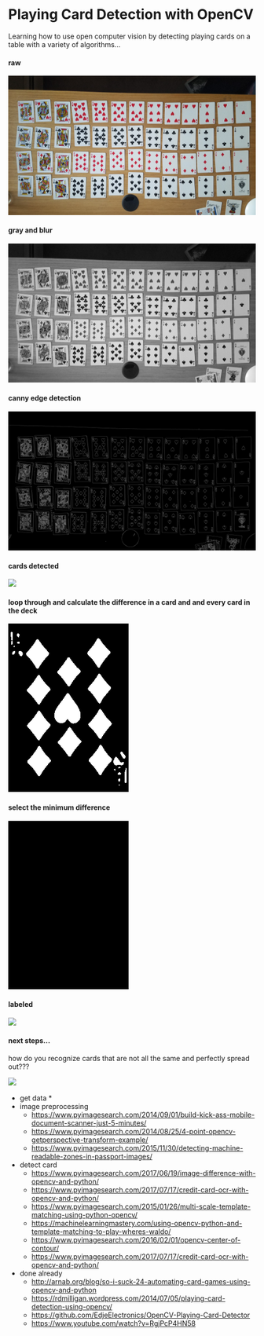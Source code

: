 
# **Playing Card Detection with OpenCV**

Learning how to use open computer vision by detecting playing cards on a table with a variety of algorithms...

#### raw
<img src='/imgs/all_cards.jpg'>

#### gray and blur
<img src='/imgs/gray_and_blur.png'>

#### canny edge detection
<img src='/imgs/edged.png'>

#### cards detected
<img src='/imgs/cards_detected.png'>

#### loop through and calculate the difference in a card and and every card in the deck
<img src='/imgs/diff.png'>

#### select the minimum difference
<img src='/imgs/diff_match.png'>

#### labeled
<img src='/imgs/labeled.png'>

#### next steps...

how do you recognize cards that are not all the same and perfectly spread out???

<img src='/imgs/dealt.jpg'>




* get data
    *
* image preprocessing
    * https://www.pyimagesearch.com/2014/09/01/build-kick-ass-mobile-document-scanner-just-5-minutes/
    * https://www.pyimagesearch.com/2014/08/25/4-point-opencv-getperspective-transform-example/
    * https://www.pyimagesearch.com/2015/11/30/detecting-machine-readable-zones-in-passport-images/
* detect card
    * https://www.pyimagesearch.com/2017/06/19/image-difference-with-opencv-and-python/
    * https://www.pyimagesearch.com/2017/07/17/credit-card-ocr-with-opencv-and-python/
    * https://www.pyimagesearch.com/2015/01/26/multi-scale-template-matching-using-python-opencv/
    * https://machinelearningmastery.com/using-opencv-python-and-template-matching-to-play-wheres-waldo/
    * https://www.pyimagesearch.com/2016/02/01/opencv-center-of-contour/
    * https://www.pyimagesearch.com/2017/07/17/credit-card-ocr-with-opencv-and-python/
* done already
    * http://arnab.org/blog/so-i-suck-24-automating-card-games-using-opencv-and-python
    * https://rdmilligan.wordpress.com/2014/07/05/playing-card-detection-using-opencv/
    * https://github.com/EdjeElectronics/OpenCV-Playing-Card-Detector
    * https://www.youtube.com/watch?v=RgjPcP4HN58
